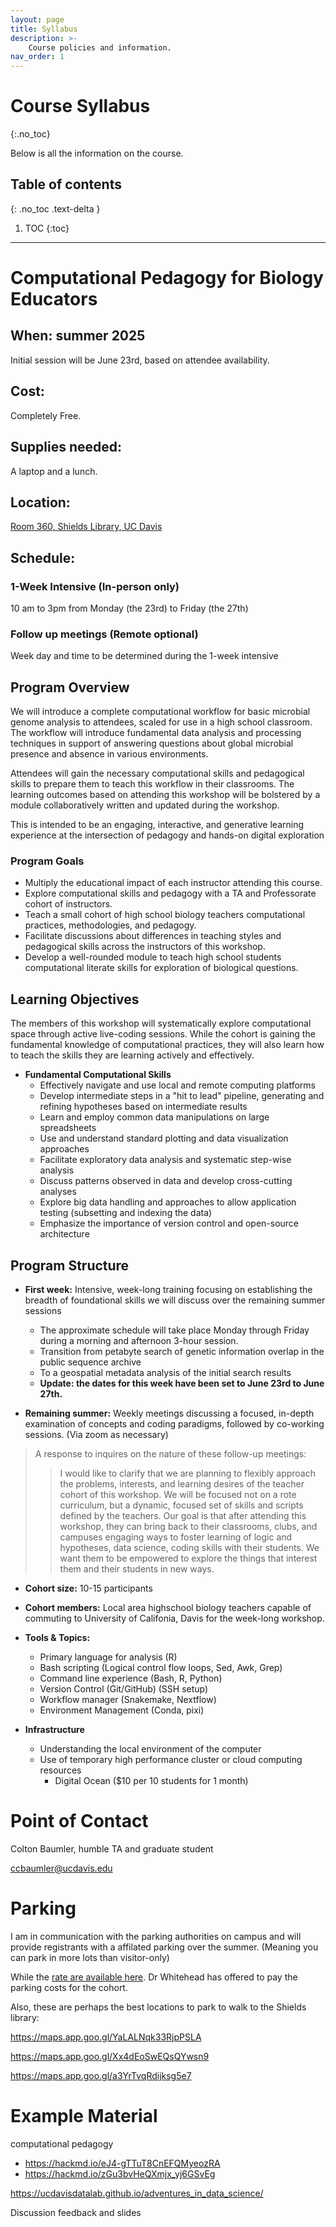 ```yaml
---
layout: page
title: Syllabus
description: >-
    Course policies and information.
nav_order: 1
---
```


# Course Syllabus
{:.no_toc}

Below is all the information on the course.

## Table of contents
{: .no_toc .text-delta }

1. TOC
{:toc}

---

# Computational Pedagogy for Biology Educators

## When: summer 2025

Initial session will be June 23rd, based on attendee availability.

## Cost: 
Completely Free.

## Supplies needed: 
A laptop and a lunch.

## Location: 
[Room 360, Shields Library, UC Davis](https://library.ucdavis.edu/floor-map-shields/?floor=3)

## Schedule:

### 1-Week Intensive (In-person only)

10 am to 3pm from Monday (the 23rd) to Friday (the 27th)

### Follow up meetings (Remote optional)

Week day and time to be determined during the 1-week intensive

## Program Overview

We will introduce a complete computational workflow for basic microbial genome analysis to attendees, scaled for use in a high school classroom. The workflow will introduce fundamental data analysis and processing techniques in support of answering questions about global microbial presence and absence in various environments.

Attendees will gain the necessary computational skills and pedagogical skills to prepare them to teach this workflow in their classrooms. The learning outcomes based on attending this workshop will be bolstered by a module collaboratively written and updated during the workshop.

This is intended to be an engaging, interactive, and generative learning experience at the intersection of pedagogy and hands-on digital exploration

### Program Goals

- Multiply the educational impact of each instructor attending this course.
- Explore computational skills and pedagogy with a TA and Professorate cohort of instructors.
- Teach a small cohort of high school biology teachers computational practices, methodologies, and pedagogy.
- Facilitate discussions about differences in teaching styles and pedagogical skills across the instructors of this workshop.
- Develop a well-rounded module to teach high school students computational literate skills for exploration of biological questions.

## Learning Objectives

The members of this workshop will systematically explore computational space through active live-coding sessions. While the cohort is gaining the fundamental knowledge of computational practices, they will also learn how to teach the skills they are learning actively and effectively.

- **Fundamental Computational Skills**
  - Effectively navigate and use local and remote computing platforms
  - Develop intermediate steps in a "hit to lead" pipeline, generating and refining hypotheses based on intermediate results
  - Learn and employ common data manipulations on large spreadsheets
  - Use and understand standard plotting and data visualization approaches
  - Facilitate exploratory data analysis and systematic step-wise analysis
  - Discuss patterns observed in data and develop cross-cutting analyses
  - Explore big data handling and approaches to allow application testing (subsetting and indexing the data)
  - Emphasize the importance of version control and open-source architecture

## Program Structure

- **First week:** Intensive, week-long training focusing on establishing the breadth of foundational skills we will discuss over the remaining summer sessions
    - The approximate schedule will take place Monday through Friday during a morning and afternoon 3-hour session.
    - Transition from petabyte search of genetic information overlap in the public sequence archive
    - To a geospatial metadata analysis of the initial search results
    - **Update: the dates for this week have been set to June 23rd to June 27th.**


- **Remaining summer:** Weekly meetings discussing a focused, in-depth examination of concepts and coding paradigms, followed by co-working sessions. (Via zoom as necessary)
> A response to inquires on the nature of these follow-up meetings:
>>I would like to clarify that we are planning to flexibly approach the problems, interests, and learning desires of the teacher cohort of this workshop. We will be focused not on a rote curriculum, but a dynamic, focused set of skills and scripts defined by the teachers. Our goal is that after attending this workshop, they can bring back to their classrooms, clubs, and campuses engaging ways to foster learning of logic and hypotheses, data science, coding skills with their students. We want them to be empowered to explore the things that interest them and their students in new ways.

- **Cohort size:** 10-15 participants

- **Cohort members:** Local area highschool biology teachers capable of commuting to University of Califonia, Davis for the week-long workshop.


- **Tools & Topics:**
  - Primary language for analysis \(R\)
  - Bash scripting (Logical control flow loops, Sed, Awk, Grep)
  - Command line experience (Bash, R, Python)
  - Version Control (Git/GitHub) (SSH setup)
  - Workflow manager (Snakemake, Nextflow)
  - Environment Management (Conda, pixi)

- **Infrastructure**
  - Understanding the local environment of the computer
  - Use of temporary high performance cluster or cloud computing resources
    - Digital Ocean ($10 per 10 students for 1 month)

# Point of Contact

Colton Baumler, humble TA and graduate student

ccbaumler@ucdavis.edu

# Parking

I am in communication with the parking authorities on campus and will provide registrants with a affilated parking over the summer. (Meaning you can park in more lots than visitor-only)

While the [rate are available here](https://transportation.ucdavis.edu/types_and_rates
). Dr Whitehead has offered to pay the parking costs for the cohort.

Also, these are perhaps the best locations to park to walk to the Shields library:

https://maps.app.goo.gl/YaLALNqk33RjpPSLA

https://maps.app.goo.gl/Xx4dEoSwEQsQYwsn9

https://maps.app.goo.gl/a3YrTvqRdijksg5e7

# Example Material

computational pedagogy
- https://hackmd.io/eJ4-gTTuT8CnEFQMyeozRA
- https://hackmd.io/zGu3bvHeQXmjx_yj6GSvEg

https://ucdavisdatalab.github.io/adventures_in_data_science/

Discussion feedback and slides
